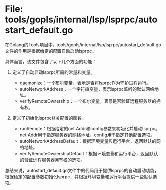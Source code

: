 # File: tools/gopls/internal/lsp/lsprpc/autostart_default.go

在Golang的Tools项目中，tools/gopls/internal/lsp/lsprpc/autostart_default.go文件的作用是根据给定的配置自动启动lsprpc。

具体而言，该文件包含了以下几个方面的功能：

1. 定义了自动启动lsprpc所需的常量和变量。
   - daemonize：一个布尔变量，表示是否将lsprpc作为守护进程运行。
   - autoNetworkAddress：一个字符串变量，表示lsprpc监听的默认网络地址。
   - verifyRemoteOwnership：一个布尔变量，表示是否验证远程服务器的拥有权。

2. 定义了初始化lsprpc相关配置的函数。
   - runRemote：根据给定的net.Addr和config参数来初始化并启动lsprpc。net.Addr用于指定服务器的网络地址，config用于指定其他配置选项。
   - autoNetworkAddressDefault：根据环境变量和运行平台，返回默认的网络地址。
   - verifyRemoteOwnershipDefault：根据环境变量和运行平台，返回默认的验证远程服务器拥有权的选项。

总结来说，autostart_default.go文件中的代码用于提供lsprpc的自动启动功能，根据给定的配置参数初始化lsprpc，并根据环境变量和运行平台提供一些默认选项。

